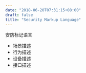 ```yaml
---
date: "2018-06-20T07:31:15+08:00" 
draft: false 
title: "Security Markup Language"
---
```


安防标记语言
- 场景描述
- 行为描述
- 设备描述
- 接口描述

